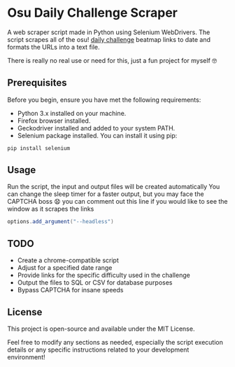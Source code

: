 # Osu Daily Challenge Scraper

A web scraper script made in Python using Selenium WebDrivers. The script scrapes all of the osu! [daily challenge](https://osu.ppy.sh/rankings/daily-challenge/) beatmap links to date and formats the URLs into a text file.

There is really no real use or need for this, just a fun project for myself 🤓

## Prerequisites

Before you begin, ensure you have met the following requirements:

- Python 3.x installed on your machine.
- Firefox browser installed.
- Geckodriver installed and added to your system PATH.
- Selenium package installed. You can install it using pip:

```bash
pip install selenium
```
## Usage

Run the script, the input and output files will be created automatically
You can change the sleep timer for a faster output, but you may face the CAPTCHA boss 😧
you can comment out this line if you would like to see the window as it scrapes the links
```java
options.add_argument("--headless")
```

## TODO

 - Create a chrome-compatible script
 - Adjust for a specified date range
 - Provide links for the specific difficulty used in the challenge
 - Output the files to SQL or CSV for database purposes
 - Bypass CAPTCHA for insane speeds

## License

This project is open-source and available under the MIT License.

Feel free to modify any sections as needed, especially the script execution details or any specific instructions related to your development environment!
